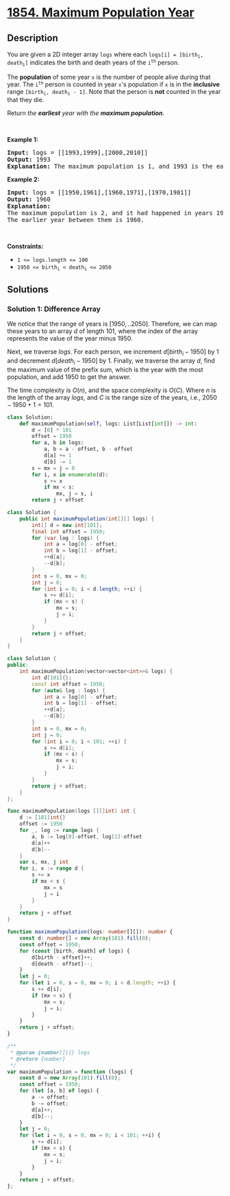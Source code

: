 # [1854. Maximum Population Year](https://leetcode.com/problems/maximum-population-year)


## Description

<p>You are given a 2D integer array <code>logs</code> where each <code>logs[i] = [birth<sub>i</sub>, death<sub>i</sub>]</code> indicates the birth and death years of the <code>i<sup>th</sup></code> person.</p>

<p>The <strong>population</strong> of some year <code>x</code> is the number of people alive during that year. The <code>i<sup>th</sup></code> person is counted in year <code>x</code>&#39;s population if <code>x</code> is in the <strong>inclusive</strong> range <code>[birth<sub>i</sub>, death<sub>i</sub> - 1]</code>. Note that the person is <strong>not</strong> counted in the year that they die.</p>

<p>Return <em>the <strong>earliest</strong> year with the <strong>maximum population</strong></em>.</p>

<p>&nbsp;</p>
<p><strong class="example">Example 1:</strong></p>

<pre>
<strong>Input:</strong> logs = [[1993,1999],[2000,2010]]
<strong>Output:</strong> 1993
<strong>Explanation:</strong> The maximum population is 1, and 1993 is the earliest year with this population.
</pre>

<p><strong class="example">Example 2:</strong></p>

<pre>
<strong>Input:</strong> logs = [[1950,1961],[1960,1971],[1970,1981]]
<strong>Output:</strong> 1960
<strong>Explanation:</strong> 
The maximum population is 2, and it had happened in years 1960 and 1970.
The earlier year between them is 1960.</pre>

<p>&nbsp;</p>
<p><strong>Constraints:</strong></p>

<ul>
	<li><code>1 &lt;= logs.length &lt;= 100</code></li>
	<li><code>1950 &lt;= birth<sub>i</sub> &lt; death<sub>i</sub> &lt;= 2050</code></li>
</ul>

## Solutions

### Solution 1: Difference Array

We notice that the range of years is $[1950,..2050]$. Therefore, we can map these years to an array $d$ of length $101$, where the index of the array represents the value of the year minus $1950$.

Next, we traverse $logs$. For each person, we increment $d[birth_i - 1950]$ by $1$ and decrement $d[death_i - 1950]$ by $1$. Finally, we traverse the array $d$, find the maximum value of the prefix sum, which is the year with the most population, and add $1950$ to get the answer.

The time complexity is $O(n)$, and the space complexity is $O(C)$. Where $n$ is the length of the array $logs$, and $C$ is the range size of the years, i.e., $2050 - 1950 + 1 = 101$.

<!-- tabs:start -->

```python
class Solution:
    def maximumPopulation(self, logs: List[List[int]]) -> int:
        d = [0] * 101
        offset = 1950
        for a, b in logs:
            a, b = a - offset, b - offset
            d[a] += 1
            d[b] -= 1
        s = mx = j = 0
        for i, x in enumerate(d):
            s += x
            if mx < s:
                mx, j = s, i
        return j + offset
```

```java
class Solution {
    public int maximumPopulation(int[][] logs) {
        int[] d = new int[101];
        final int offset = 1950;
        for (var log : logs) {
            int a = log[0] - offset;
            int b = log[1] - offset;
            ++d[a];
            --d[b];
        }
        int s = 0, mx = 0;
        int j = 0;
        for (int i = 0; i < d.length; ++i) {
            s += d[i];
            if (mx < s) {
                mx = s;
                j = i;
            }
        }
        return j + offset;
    }
}
```

```cpp
class Solution {
public:
    int maximumPopulation(vector<vector<int>>& logs) {
        int d[101]{};
        const int offset = 1950;
        for (auto& log : logs) {
            int a = log[0] - offset;
            int b = log[1] - offset;
            ++d[a];
            --d[b];
        }
        int s = 0, mx = 0;
        int j = 0;
        for (int i = 0; i < 101; ++i) {
            s += d[i];
            if (mx < s) {
                mx = s;
                j = i;
            }
        }
        return j + offset;
    }
};
```

```go
func maximumPopulation(logs [][]int) int {
	d := [101]int{}
	offset := 1950
	for _, log := range logs {
		a, b := log[0]-offset, log[1]-offset
		d[a]++
		d[b]--
	}
	var s, mx, j int
	for i, x := range d {
		s += x
		if mx < s {
			mx = s
			j = i
		}
	}
	return j + offset
}
```

```ts
function maximumPopulation(logs: number[][]): number {
    const d: number[] = new Array(101).fill(0);
    const offset = 1950;
    for (const [birth, death] of logs) {
        d[birth - offset]++;
        d[death - offset]--;
    }
    let j = 0;
    for (let i = 0, s = 0, mx = 0; i < d.length; ++i) {
        s += d[i];
        if (mx < s) {
            mx = s;
            j = i;
        }
    }
    return j + offset;
}
```

```js
/**
 * @param {number[][]} logs
 * @return {number}
 */
var maximumPopulation = function (logs) {
    const d = new Array(101).fill(0);
    const offset = 1950;
    for (let [a, b] of logs) {
        a -= offset;
        b -= offset;
        d[a]++;
        d[b]--;
    }
    let j = 0;
    for (let i = 0, s = 0, mx = 0; i < 101; ++i) {
        s += d[i];
        if (mx < s) {
            mx = s;
            j = i;
        }
    }
    return j + offset;
};
```

<!-- tabs:end -->

<!-- end -->
